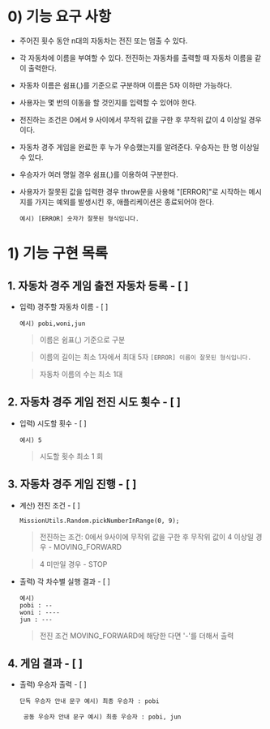 # 0\) 기능 요구 사항

- 주어진 횟수 동안 n대의 자동차는 전진 또는 멈출 수 있다.
- 각 자동차에 이름을 부여할 수 있다. 전진하는 자동차를 출력할 때 자동차 이름을 같이 출력한다.
- 자동차 이름은 쉼표(,)를 기준으로 구분하며 이름은 5자 이하만 가능하다.
- 사용자는 몇 번의 이동을 할 것인지를 입력할 수 있어야 한다.
- 전진하는 조건은 0에서 9 사이에서 무작위 값을 구한 후 무작위 값이 4 이상일 경우이다.
- 자동차 경주 게임을 완료한 후 누가 우승했는지를 알려준다. 우승자는 한 명 이상일 수 있다.
- 우승자가 여러 명일 경우 쉼표(,)를 이용하여 구분한다.
- 사용자가 잘못된 값을 입력한 경우 throw문을 사용해 "[ERROR]"로 시작하는 메시지를 가지는 예외를 발생시킨 후, 애플리케이션은 종료되어야 한다.

  `예시) [ERROR] 숫자가 잘못된 형식입니다.`

# 1\) 기능 구현 목록

## 1. 자동차 경주 게임 출전 자동차 등록 - [ ]

- 입력) 경주할 자동차 이름 - [ ]

  `예시) pobi,woni,jun`

  > 이름은 쉼표(,) 기준으로 구분

  > 이름의 길이는 최소 1자에서 최대 5자 `[ERROR] 이름이 잘못된 형식입니다.`

  > 자동차 이름의 수는 최소 1대

## 2. 자동차 경주 게임 전진 시도 횟수 - [ ]

- 입력) 시도할 횟수 - [ ]

  `예시) 5`

  > 시도할 횟수 최소 1 회

## 3. 자동차 경주 게임 진행 - [ ]

- 계산) 전진 조건 - [ ]

  ```
  MissionUtils.Random.pickNumberInRange(0, 9);
  ```

  > 전진하는 조건: 0에서 9사이에 무작위 값을 구한 후 무작위 값이 4 이상일 경우 - MOVING_FORWARD

  > 4 미만일 경우 - STOP

- 출력) 각 차수별 실행 결과 - [ ]

  ```
  예시)
  pobi : --
  woni : ----
  jun : ---
  ```

  > 전진 조건 MOVING_FORWARD에 해당한 다면 '-'를 더해서 출력

## 4. 게임 결과 - [ ]

- 출력) 우승자 출력 - [ ]

  `단독 우승자 안내 문구 예시) 최종 우승자 : pobi`

  ` 공동 우승자 안내 문구 예시) 최종 우승자 : pobi, jun`
